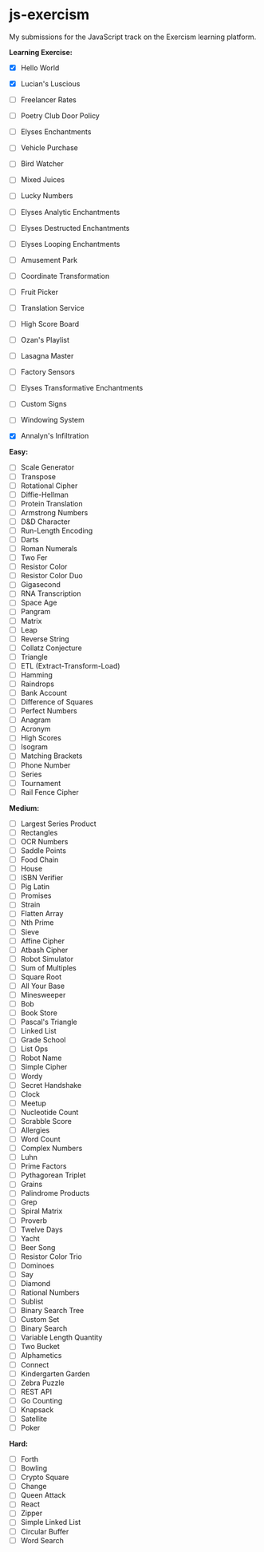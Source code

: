 # js-exercism
My submissions for the JavaScript track on the Exercism learning platform.

**Learning Exercise:**
- [x] Hello World
- [x] Lucian's Luscious
- [ ] Freelancer Rates
- [ ] Poetry Club Door Policy
- [ ] Elyses Enchantments
- [ ] Vehicle Purchase
- [ ] Bird Watcher
- [ ] Mixed Juices
- [ ] Lucky Numbers
- [ ] Elyses Analytic Enchantments
- [ ] Elyses Destructed Enchantments
- [ ] Elyses Looping Enchantments
- [ ] Amusement Park
- [ ] Coordinate Transformation
- [ ] Fruit Picker
- [ ] Translation Service
- [ ] High Score Board
- [ ] Ozan's Playlist
- [ ] Lasagna Master
- [ ] Factory Sensors
- [ ] Elyses Transformative Enchantments
- [ ] Custom Signs
- [ ] Windowing System
- [x] Annalyn's Infiltration


**Easy:**
- [ ] Scale Generator
- [ ] Transpose
- [ ] Rotational Cipher
- [ ] Diffie-Hellman
- [ ] Protein Translation
- [ ] Armstrong Numbers
- [ ] D&D Character
- [ ] Run-Length Encoding
- [ ] Darts
- [ ] Roman Numerals
- [ ] Two Fer
- [ ] Resistor Color
- [ ] Resistor Color Duo
- [ ] Gigasecond
- [ ] RNA Transcription
- [ ] Space Age
- [ ] Pangram
- [ ] Matrix
- [ ] Leap
- [ ] Reverse String
- [ ] Collatz Conjecture
- [ ] Triangle
- [ ] ETL (Extract-Transform-Load)
- [ ] Hamming
- [ ] Raindrops
- [ ] Bank Account
- [ ] Difference of Squares
- [ ] Perfect Numbers
- [ ] Anagram
- [ ] Acronym
- [ ] High Scores
- [ ] Isogram
- [ ] Matching Brackets
- [ ] Phone Number
- [ ] Series
- [ ] Tournament
- [ ] Rail Fence Cipher

**Medium:**
- [ ] Largest Series Product
- [ ] Rectangles
- [ ] OCR Numbers
- [ ] Saddle Points
- [ ] Food Chain
- [ ] House
- [ ] ISBN Verifier
- [ ] Pig Latin
- [ ] Promises
- [ ] Strain
- [ ] Flatten Array
- [ ] Nth Prime
- [ ] Sieve
- [ ] Affine Cipher
- [ ] Atbash Cipher
- [ ] Robot Simulator
- [ ] Sum of Multiples
- [ ] Square Root
- [ ] All Your Base
- [ ] Minesweeper
- [ ] Bob
- [ ] Book Store
- [ ] Pascal's Triangle
- [ ] Linked List
- [ ] Grade School
- [ ] List Ops
- [ ] Robot Name
- [ ] Simple Cipher
- [ ] Wordy
- [ ] Secret Handshake
- [ ] Clock
- [ ] Meetup
- [ ] Nucleotide Count
- [ ] Scrabble Score
- [ ] Allergies
- [ ] Word Count
- [ ] Complex Numbers
- [ ] Luhn
- [ ] Prime Factors
- [ ] Pythagorean Triplet
- [ ] Grains
- [ ] Palindrome Products
- [ ] Grep
- [ ] Spiral Matrix
- [ ] Proverb
- [ ] Twelve Days
- [ ] Yacht
- [ ] Beer Song
- [ ] Resistor Color Trio
- [ ] Dominoes
- [ ] Say
- [ ] Diamond
- [ ] Rational Numbers
- [ ] Sublist
- [ ] Binary Search Tree
- [ ] Custom Set
- [ ] Binary Search
- [ ] Variable Length Quantity
- [ ] Two Bucket
- [ ] Alphametics
- [ ] Connect
- [ ] Kindergarten Garden
- [ ] Zebra Puzzle
- [ ] REST API
- [ ] Go Counting
- [ ] Knapsack
- [ ] Satellite
- [ ] Poker

**Hard:**
- [ ] Forth
- [ ] Bowling
- [ ] Crypto Square
- [ ] Change
- [ ] Queen Attack
- [ ] React
- [ ] Zipper
- [ ] Simple Linked List
- [ ] Circular Buffer
- [ ] Word Search
